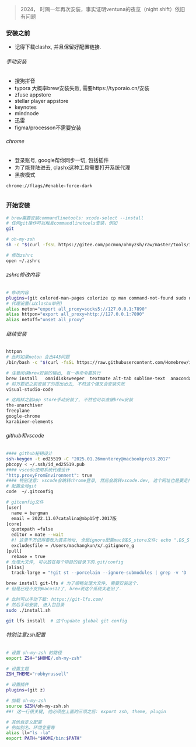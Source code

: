 
> 2024， 时隔一年再次安装，事实证明ventuna的夜览（night shift）依旧有问题

### 安装之前

* 记得下载clashx, 并且保留好配置链接.

###### 手动安装

* 搜狗拼音
* typora 大概率brew安装失败, 需要https://typoraio.cn/安装
* zfuse appstore
* stellar player appstore
* keynotes
* mindnode
* 迅雷
* figma/processon不需要安装

###### chrome

- 登录账号, google帮你同步一切, 包括插件
- 为了能登陆进去, clashx这种工具需要打开系统代理
- 黑夜模式

```sh
chrome://flags/#enable-force-dark
```

###### 

### 开始安装

```sh
# brew需要安装commandlinetools: xcode-select --install
# 任何git操作可以触发commandlinetools安装，例如
git

# oh-my-zsh
sh -c "$(curl -fsSL https://gitee.com/pocmon/ohmyzsh/raw/master/tools/install.sh)"

# 修改zshrc
open ~/.zshrc

```

###### zshrc修改内容

```sh
# 修改内容
plugins=(git colored-man-pages colorize cp man command-not-found sudo ubuntu archlinux zsh-navigation-tools z extract history-substring-search python)
# 代理设置(以clashx举例)
alias neton="export all_proxy=socks5://127.0.0.1:7890"
alias httpon="export all_proxy=http://127.0.0.1:7890"
alias netoff="unset all_proxy"
```

###### 继续安装

```sh
httpon
# 此时如果neton 会出443问题
/bin/bash -c "$(curl -fsSL https://raw.githubusercontent.com/Homebrew/install/HEAD/install.sh)"

# 注意阅读brew安装的输出, 有一串命令要执行
brew install   omnidisksweeper  textmate alt-tab sublime-text  anaconda   vlc notion git-lfs zed
# 前万要把之前安装了的提出出去, 不然这个傻叉会安装失败
visual-studio-code

# 这两样之前app store手动安装了, 不然也可以直接brew安装
the-unarchiver
freeplane
google-chrome
karabiner-elements
```

###### github和vscode

```sh
#### github秘钥设计
ssh-keygen -t ed25519 -C "2025.01.26monterey@macbookpro13.2017"
pbcopy < ~/.ssh/id_ed25519.pub
#### vscode使用系统代理设计
"http.proxyFromEnvironment": true
#### 特别注意: vscode会跳转chrome登录, 然后会跳转vscode.dev, 这个网址也是要走代理才能访问, 此时就可以跳回vscode了.  这个过程是全自动的, 就要在chrome等待, 等待他自动跳转到vscode, 不能着急.
# 配置全局git
code  ~/.gitconfig
```

```sh
# gitconfig文件
[user]
  name = bergman
  email = 2022.11.07catalina@mbp15寸.2017版
[core]
  quotepath =false
  editor = mate --wait
  #! 这里千万记得要改为真实地址, 全局ignore配置mac的DS_store文件: echo ".DS_Store" >> .gitignore
  excludesfile = /Users/machangkun/x/.gitignore_g
[pull]
  rebase = true
# 处理大文件, 可以放在每个项目的目录下的.git/config
[alias]
  track-large = "!git st --porcelain --ignore-submodules | grep -v 'D ' | cut -b4- | sed -n 's/\\(\\(.* -> \\)\\|\\)\\(.\\)/\\3/p' | xargs -I{} find {} -size +300k | xargs -I{} git lfs track {}"
```

```sh
brew install git-lfs # 为了顺畅处理大文件, 需要安装这个.
# 但是已经不支持macos12了, brew说这个系统太老旧了.

# 此时可以手动下载: https://git-lfs.com/
# 然后手动安装, 进入包目录
sudo ./install.sh

git lfs install  # 这个update global git config
```

###### 特别注意zsh配置

```sh
# 设置 oh-my-zsh 的路径
export ZSH="$HOME/.oh-my-zsh"

# 设置主题
ZSH_THEME="robbyrussell"

# 设置插件
plugins=(git z)

# 加载 oh-my-zsh
source $ZSH/oh-my-zsh.sh
##! 这一行很关键, 他必须在上面的三项之后: export zsh, theme, plugin

# 其他自定义配置
# 例如别名、环境变量等
alias ll="ls -la"
export PATH="$HOME/bin:$PATH"
```

